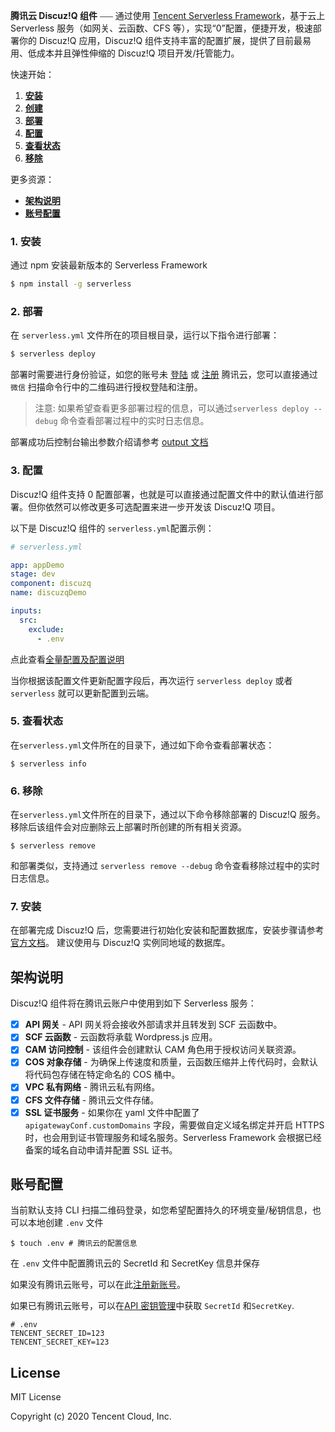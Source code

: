 **腾讯云 Discuz!Q 组件** ⎯⎯⎯ 通过使用 [Tencent Serverless Framework](https://github.com/serverless/components/tree/cloud)，基于云上 Serverless 服务（如网关、云函数、CFS 等），实现“0”配置，便捷开发，极速部署你的 Discuz!Q 应用，Discuz!Q 组件支持丰富的配置扩展，提供了目前最易用、低成本并且弹性伸缩的 Discuz!Q 项目开发/托管能力。
<br/>

快速开始：

1. [**安装**](#1-安装)
2. [**创建**](#2-创建)
3. [**部署**](#3-部署)
4. [**配置**](#4-配置)
5. [**查看状态**](#6-查看状态)
6. [**移除**](#7-移除)

更多资源：

- [**架构说明**](#架构说明)
- [**账号配置**](#账号配置)

### 1. 安装

通过 npm 安装最新版本的 Serverless Framework

```bash
$ npm install -g serverless
```

### 2. 部署

在 `serverless.yml` 文件所在的项目根目录，运行以下指令进行部署：

```bash
$ serverless deploy
```

部署时需要进行身份验证，如您的账号未 [登陆](https://cloud.tencent.com/login) 或 [注册](https://cloud.tencent.com/register) 腾讯云，您可以直接通过 `微信` 扫描命令行中的二维码进行授权登陆和注册。

> 注意: 如果希望查看更多部署过程的信息，可以通过`serverless deploy --debug` 命令查看部署过程中的实时日志信息。

部署成功后控制台输出参数介绍请参考 [output 文档](https://github.com/serverless-components/tencent-wordpress/blob/master/docs/output.md)

### 3. 配置

Discuz!Q 组件支持 0 配置部署，也就是可以直接通过配置文件中的默认值进行部署。但你依然可以修改更多可选配置来进一步开发该 Discuz!Q 项目。

以下是 Discuz!Q 组件的 `serverless.yml`配置示例：

```yml
# serverless.yml

app: appDemo
stage: dev
component: discuzq
name: discuzqDemo

inputs:
  src:
    exclude:
      - .env
```

点此查看[全量配置及配置说明](https://github.com/serverless-components/tencent-discuzq/tree/master/docs/configure.md)

当你根据该配置文件更新配置字段后，再次运行 `serverless deploy` 或者 `serverless` 就可以更新配置到云端。

### 5. 查看状态

在`serverless.yml`文件所在的目录下，通过如下命令查看部署状态：

```
$ serverless info
```

### 6. 移除

在`serverless.yml`文件所在的目录下，通过以下命令移除部署的 Discuz!Q 服务。移除后该组件会对应删除云上部署时所创建的所有相关资源。

```
$ serverless remove
```

和部署类似，支持通过 `serverless remove --debug` 命令查看移除过程中的实时日志信息。

### 7. 安装
在部署完成 Discuz!Q 后，您需要进行初始化安装和配置数据库，安装步骤请参考[官方文档](https://discuz.com/docs/)。
建议使用与 Discuz!Q 实例同地域的数据库。

## 架构说明

Discuz!Q 组件将在腾讯云账户中使用到如下 Serverless 服务：

- [x] **API 网关** - API 网关将会接收外部请求并且转发到 SCF 云函数中。
- [x] **SCF 云函数** - 云函数将承载 Wordpress.js 应用。
- [x] **CAM 访问控制** - 该组件会创建默认 CAM 角色用于授权访问关联资源。
- [x] **COS 对象存储** - 为确保上传速度和质量，云函数压缩并上传代码时，会默认将代码包存储在特定命名的 COS 桶中。
- [x] **VPC 私有网络** - 腾讯云私有网络。
- [x] **CFS 文件存储** - 腾讯云文件存储。
- [x] **SSL 证书服务** - 如果你在 yaml 文件中配置了 `apigatewayConf.customDomains` 字段，需要做自定义域名绑定并开启 HTTPS 时，也会用到证书管理服务和域名服务。Serverless Framework 会根据已经备案的域名自动申请并配置 SSL 证书。

## 账号配置

当前默认支持 CLI 扫描二维码登录，如您希望配置持久的环境变量/秘钥信息，也可以本地创建 `.env` 文件

```console
$ touch .env # 腾讯云的配置信息
```

在 `.env` 文件中配置腾讯云的 SecretId 和 SecretKey 信息并保存

如果没有腾讯云账号，可以在此[注册新账号](https://cloud.tencent.com/register)。

如果已有腾讯云账号，可以在[API 密钥管理](https://console.cloud.tencent.com/cam/capi)中获取 `SecretId` 和`SecretKey`.

```
# .env
TENCENT_SECRET_ID=123
TENCENT_SECRET_KEY=123
```

## License

MIT License

Copyright (c) 2020 Tencent Cloud, Inc.
